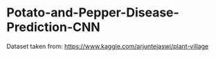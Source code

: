 # Potato-and-Pepper-Disease-Prediction-CNN

Dataset taken from: https://www.kaggle.com/arjuntejaswi/plant-village
